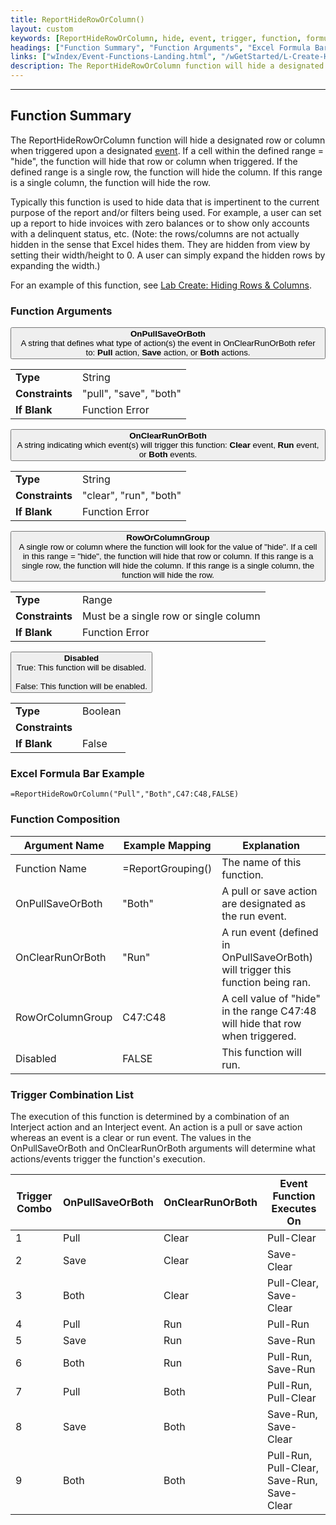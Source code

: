 ```yaml
---
title: ReportHideRowOrColumn()
layout: custom
keywords: [ReportHideRowOrColumn, hide, event, trigger, function, formula]
headings: ["Function Summary", "Function Arguments", "Excel Formula Bar Example", "Function Composition", "Trigger Combination List"]
links: ["wIndex/Event-Functions-Landing.html", "/wGetStarted/L-Create-HideRowCol.html"]
description: The ReportHideRowOrColumn function will hide a designated row or column when triggered upon a designated event.
---
```

* * *

##  Function Summary

The ReportHideRowOrColumn function will hide a designated row or column when triggered upon a designated [event](wIndex/Event-Functions-Landing.html). If a cell within the defined range = "hide", the function will hide that row or column when triggered. If the defined range is a single row, the function will hide the column. If this range is a single column, the function will hide the row.

Typically this function is used to hide data that is impertinent to the current purpose of the report and/or filters being used. For example, a user can set up a report to hide invoices with zero balances or to show only accounts with a delinquent status, etc. (Note: the rows/columns are not actually hidden in the sense that Excel hides them. They are hidden from view by setting their width/height to 0. A user can simply expand the hidden rows by expanding the width.)

For an example of this function, see [Lab Create: Hiding Rows & Columns](/wGetStarted/L-Create-HideRowCol.html).

###  Function Arguments

<button class="collapsible-parameter">**OnPullSaveOrBoth**<br>A string that defines what type of action(s) the event in OnClearRunOrBoth refer to: **Pull** action, **Save** action, or **Both** actions.</button>
<div markdown="1" class="panel-parameter">
<table>
  <tbody>
    <tr>
		<td class="pph"><b>Type</b></td>
		<td>String</td>
    </tr>
    <tr>
		<td class="pph"><b>Constraints</b></td>
		<td>"pull", "save", "both"</td>
    </tr>
    <tr>
		<td class="pph"><b>If Blank</b></td>
		<td>Function Error</td>
    </tr>
  </tbody>
</table>
</div>

<button class="collapsible-parameter">**OnClearRunOrBoth**<br>A string indicating which event(s) will trigger this function: **Clear** event, **Run** event, or **Both** events.</button>
<div markdown="1" class="panel-parameter">
<table>
  <tbody>
    <tr>
		<td class="pph"><b>Type</b></td>
		<td>String</td>
    </tr>
    <tr>
		<td class="pph"><b>Constraints</b></td>
		<td>"clear", "run", "both"</td>
    </tr>
    <tr>
		<td class="pph"><b>If Blank</b></td>
		<td>Function Error</td>
    </tr>
  </tbody>
</table>
</div>

<button class="collapsible-parameter">**RowOrColumnGroup**<br>A single row or column where the function will look for the value of "hide". If a cell in this range = "hide", the function will hide that row or column. If this range is a single row, the function will hide the column. If this range is a single column, the function will hide the row.</button>
<div markdown="1" class="panel-parameter">
<table>
  <tbody>
    <tr>
		<td class="pph"><b>Type</b></td>
		<td>Range</td>
    </tr>
    <tr>
		<td class="pph"><b>Constraints</b></td>
		<td>Must be a single row or single column</td>
    </tr>
    <tr>
		<td class="pph"><b>If Blank</b></td>
		<td>Function Error</td>
    </tr>
  </tbody>
</table>
</div>

<button class="collapsible-parameter">**Disabled**<br>True: This function will be disabled.<br><br>False: This function will be enabled.</button>
<div markdown="1" class="panel-parameter">
<table>
  <tbody>
    <tr>
		<td class="pph"><b>Type</b></td>
		<td>Boolean</td>
    </tr>
    <tr>
		<td class="pph"><b>Constraints</b></td>
		<td></td>
    </tr>
    <tr>
		<td class="pph"><b>If Blank</b></td>
		<td>False</td>
    </tr>
  </tbody>
</table>
</div>

###  Excel Formula Bar Example

```Excel
=ReportHideRowOrColumn("Pull","Both",C47:C48,FALSE)
```

###  Function Composition

| Argument Name  |  Example Mapping  |  Explanation   |  
|------|------|------|
|  Function Name  |  =ReportGrouping()  |  The name of this function.  |  
|  OnPullSaveOrBoth  |  "Both"  |  A pull or save action are designated as the run event.  |  
|  OnClearRunOrBoth  |  "Run"  |  A run event (defined in OnPullSaveOrBoth) will trigger this function being ran.  |  
|  RowOrColumnGroup  |  C47:C48  |  A cell value of "hide" in the range C47:48 will hide that row when triggered.  |  
|  Disabled  |  FALSE  |  This function will run.  |  

###  Trigger Combination List

The execution of this function is determined by a combination of an Interject action and an Interject event. An action is a pull or save action whereas an event is a clear or run event. The values in the OnPullSaveOrBoth and OnClearRunOrBoth arguments will determine what actions/events trigger the function's execution.

| Trigger Combo  |  OnPullSaveOrBoth  |  OnClearRunOrBoth   |  Event Function Executes On  |
|------|------|------|------|
| 1  |  Pull  |  Clear   |  Pull-Clear  |
| 2  |  Save  |  Clear   |  Save-Clear  |
| 3  |  Both  |  Clear   |  Pull-Clear, Save-Clear  |
| 4  |  Pull  |  Run   |  Pull-Run  |
| 5  |  Save  |  Run   |  Save-Run  |
| 6  |  Both  |  Run   |  Pull-Run, Save-Run  |
| 7  |  Pull  |  Both   |  Pull-Run, Pull-Clear  |
| 8  |  Save  |  Both   |  Save-Run, Save-Clear  |
| 9  |  Both  |  Both   |  Pull-Run, Pull-Clear, Save-Run, Save-Clear  |
